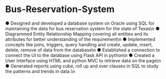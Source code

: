 # Bus-Reservation-System
● Designed and developed a database system on Oracle using SQL for maintaining the data for bus reservation system for the state of Texas\n
● Diagrammed Entity Relationship Mapping covering all entities and its attributes for better understanding of the requirement\n
● Implemented concepts like joins, triggers, query handling and create, update, insert, delete, remove of data from the database\n
● Established a connection to connect the UI to the database using Flask API in python\n
● Created a User Interface using HTML and python MVC to retrieve data on the page\n
● Generated reports using cube, roll up and over clauses in SQL to study the patterns and trends in data.\n
